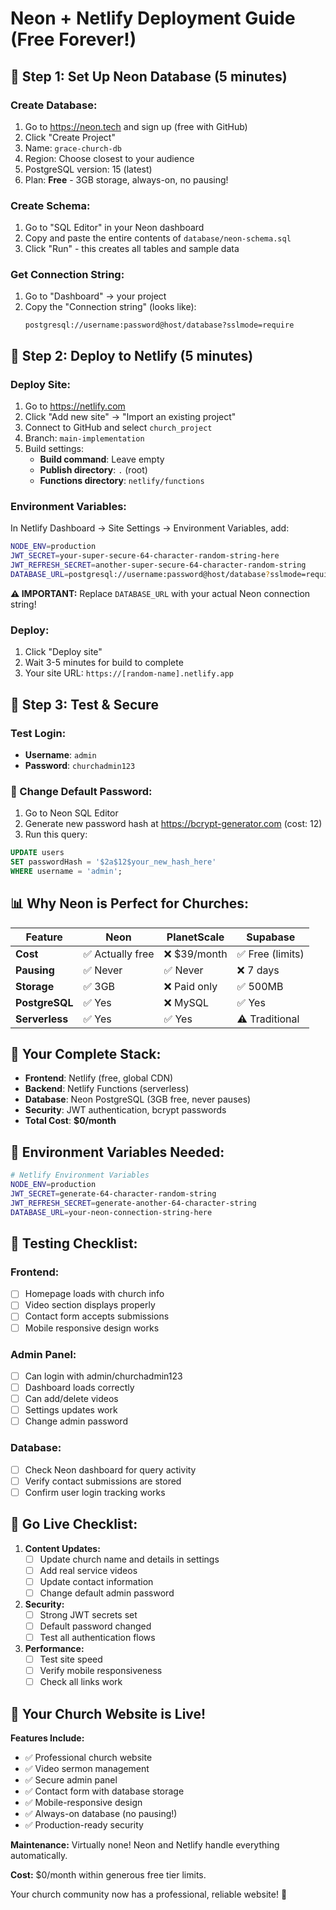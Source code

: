 # Neon + Netlify Deployment Guide (Free Forever!)

## 🐘 **Step 1: Set Up Neon Database (5 minutes)**

### **Create Database:**
1. Go to https://neon.tech and sign up (free with GitHub)
2. Click "Create Project"
3. Name: `grace-church-db`
4. Region: Choose closest to your audience  
5. PostgreSQL version: 15 (latest)
6. Plan: **Free** - 3GB storage, always-on, no pausing!

### **Create Schema:**
1. Go to "SQL Editor" in your Neon dashboard
2. Copy and paste the entire contents of `database/neon-schema.sql`
3. Click "Run" - this creates all tables and sample data

### **Get Connection String:**
1. Go to "Dashboard" → your project
2. Copy the "Connection string" (looks like):
   ```
   postgresql://username:password@host/database?sslmode=require
   ```

## 🚀 **Step 2: Deploy to Netlify (5 minutes)**

### **Deploy Site:**
1. Go to https://netlify.com
2. Click "Add new site" → "Import an existing project"  
3. Connect to GitHub and select `church_project`
4. Branch: `main-implementation`
5. Build settings:
   - **Build command**: Leave empty
   - **Publish directory**: `.` (root)
   - **Functions directory**: `netlify/functions`

### **Environment Variables:**
In Netlify Dashboard → Site Settings → Environment Variables, add:

```bash
NODE_ENV=production
JWT_SECRET=your-super-secure-64-character-random-string-here
JWT_REFRESH_SECRET=another-super-secure-64-character-random-string
DATABASE_URL=postgresql://username:password@host/database?sslmode=require
```

**⚠️ IMPORTANT:** Replace `DATABASE_URL` with your actual Neon connection string!

### **Deploy:**
1. Click "Deploy site"
2. Wait 3-5 minutes for build to complete
3. Your site URL: `https://[random-name].netlify.app`

## 🔐 **Step 3: Test & Secure**

### **Test Login:**
- **Username**: `admin`
- **Password**: `churchadmin123`

### **🚨 Change Default Password:**
1. Go to Neon SQL Editor
2. Generate new password hash at https://bcrypt-generator.com (cost: 12)
3. Run this query:
```sql
UPDATE users 
SET passwordHash = '$2a$12$your_new_hash_here' 
WHERE username = 'admin';
```

## 📊 **Why Neon is Perfect for Churches:**

| Feature | Neon | PlanetScale | Supabase |
|---------|------|-------------|----------|
| **Cost** | ✅ Actually free | ❌ $39/month | ✅ Free (limits) |
| **Pausing** | ✅ Never | ✅ Never | ❌ 7 days |
| **Storage** | ✅ 3GB | ❌ Paid only | ✅ 500MB |
| **PostgreSQL** | ✅ Yes | ❌ MySQL | ✅ Yes |
| **Serverless** | ✅ Yes | ✅ Yes | ⚠️ Traditional |

## 🎯 **Your Complete Stack:**

- **Frontend**: Netlify (free, global CDN)
- **Backend**: Netlify Functions (serverless)
- **Database**: Neon PostgreSQL (3GB free, never pauses)
- **Security**: JWT authentication, bcrypt passwords
- **Total Cost**: **$0/month**

## 🔧 **Environment Variables Needed:**

```bash
# Netlify Environment Variables
NODE_ENV=production
JWT_SECRET=generate-64-character-random-string
JWT_REFRESH_SECRET=generate-another-64-character-string  
DATABASE_URL=your-neon-connection-string-here
```

## 🧪 **Testing Checklist:**

### **Frontend:**
- [ ] Homepage loads with church info
- [ ] Video section displays properly
- [ ] Contact form accepts submissions
- [ ] Mobile responsive design works

### **Admin Panel:**
- [ ] Can login with admin/churchadmin123
- [ ] Dashboard loads correctly
- [ ] Can add/delete videos
- [ ] Settings updates work
- [ ] Change admin password

### **Database:**
- [ ] Check Neon dashboard for query activity
- [ ] Verify contact submissions are stored
- [ ] Confirm user login tracking works

## 🚀 **Go Live Checklist:**

1. **Content Updates:**
   - [ ] Update church name and details in settings
   - [ ] Add real service videos
   - [ ] Update contact information
   - [ ] Change default admin password

2. **Security:**
   - [ ] Strong JWT secrets set
   - [ ] Default password changed
   - [ ] Test all authentication flows

3. **Performance:**
   - [ ] Test site speed
   - [ ] Verify mobile responsiveness
   - [ ] Check all links work

## 🎉 **Your Church Website is Live!**

**Features Include:**
- ✅ Professional church website
- ✅ Video sermon management
- ✅ Secure admin panel
- ✅ Contact form with database storage
- ✅ Mobile-responsive design
- ✅ Always-on database (no pausing!)
- ✅ Production-ready security

**Maintenance:** Virtually none! Neon and Netlify handle everything automatically.

**Cost:** $0/month within generous free tier limits.

Your church community now has a professional, reliable website! 🙏